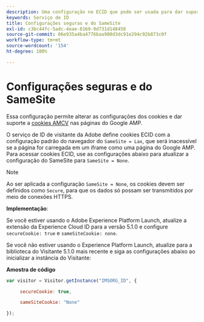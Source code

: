 ```yaml
---
description: Uma configuração no ECID que pode ser usada para dar suporte a cookies AMCV em páginas do Google AMP.
keywords: Serviço de ID
title: Configurações seguras e do SameSite
exl-id: c3bc44fc-5adc-4eae-8169-9d731d148458
source-git-commit: 06e935a4ba4776baa900d3dc91e294c92b873c0f
workflow-type: tm+mt
source-wordcount: '154'
ht-degree: 100%

---
```


# Configurações seguras e do SameSite

Essa configuração permite alterar as configurações dos cookies e dar suporte a [cookies AMCV](../../introduction/cookies.md) nas páginas do Google AMP.

O serviço de ID de visitante da Adobe define cookies ECID com a configuração padrão do navegador do `SameSite = Lax`, que será inacessível se a página for carregada em um iframe como uma página do Google AMP. Para acessar cookies ECID, use as configurações abaixo para atualizar a configuração do SameSite para `SameSite = None`.

>[!NOTE]
>
>Ao ser aplicada a configuração `SameSite = None`, os cookies devem ser definidos como `Secure`, para que os dados só possam ser transmitidos por meio de conexões HTTPS.

**Implementação**:

Se você estiver usando o Adobe Experience Platform Launch, atualize a extensão da Experience Cloud ID para a versão 5.1.0 e configure `secureCookie: true` e `sameSiteCookie: none`.

Se você não estiver usando o Experience Platform Launch, atualize para a biblioteca do Visitante 5.1.0 mais recente e siga as configurações abaixo ao inicializar a instância do Visitante:

**Amostra de código**

```js
var visitor = Visitor.getInstance("IMSORG_ID", {

     secureCookie: true,

     sameSiteCookie: "None"

});
```
